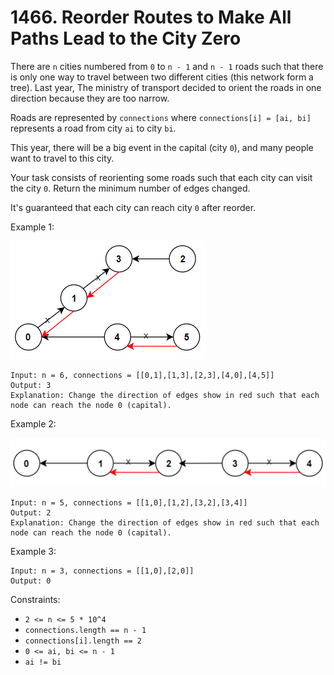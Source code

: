 # 1466. Reorder Routes to Make All Paths Lead to the City Zero

There are `n` cities numbered from `0` to `n - 1` and `n - 1` roads such that there is only one way to travel between two different cities (this network form a tree). Last year, The ministry of transport decided to orient the roads in one direction because they are too narrow.

Roads are represented by `connections` where `connections[i] = [ai, bi]` represents a road from city `ai` to city `bi`.

This year, there will be a big event in the capital (city `0`), and many people want to travel to this city.

Your task consists of reorienting some roads such that each city can visit the city `0`. Return the minimum number of edges changed.

It's guaranteed that each city can reach city `0` after reorder.

Example 1:

![](example_1.png)

    Input: n = 6, connections = [[0,1],[1,3],[2,3],[4,0],[4,5]]
    Output: 3
    Explanation: Change the direction of edges show in red such that each node can reach the node 0 (capital).

Example 2:

![](example_2.png)

    Input: n = 5, connections = [[1,0],[1,2],[3,2],[3,4]]
    Output: 2
    Explanation: Change the direction of edges show in red such that each node can reach the node 0 (capital).

Example 3:

    Input: n = 3, connections = [[1,0],[2,0]]
    Output: 0

Constraints:
- `2 <= n <= 5 * 10^4`
- `connections.length == n - 1`
- `connections[i].length == 2`
- `0 <= ai, bi <= n - 1`
- `ai != bi`